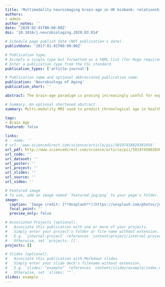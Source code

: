 ```yaml
---
title: 'Multimodality neuroimaging brain-age in UK biobank: relationship to biomedical, lifestyle, and cognitive factors'
authors:
- admin
author_notes: ''
date: '2020-02-01T00:00:00Z'
doi: '10.1016/j.neurobiolaging.2020.03.014'

# Schedule page publish date (NOT publication's date).
publishDate: '2017-01-01T00:00:00Z'

# Publication type.
# Accepts a single type but formatted as a YAML list (for Hugo requirements).
# Enter a publication type from the CSL standard.
publication_types: ['article-journal']

# Publication name and optional abbreviated publication name.
publication: 'Neurobiology of Aging'
publication_short: ''

abstract: The brain-age paradigm is proving increasingly useful for exploring aging-related disease and can predict important future health outcomes. Most brain-age research uses structural neuroimaging to index brain volume. However, aging affects multiple aspects of brain structure and function, which can be examined using multimodality neuroimaging. Using UK Biobank, brain-age was modeled in n = 2205 healthy people with T1-weighted MRI, T2-FLAIR, T2∗, diffusion-MRI, task fMRI, and resting-state fMRI. In a held-out healthy validation set (n = 520), chronological age was accurately predicted (r = 0.78, mean absolute error = 3.55 years) using LASSO regression, higher than using any modality separately. Thirty-four neuroimaging phenotypes were deemed informative by the regression (after bootstrapping); predominantly gray-matter volume and white-matter microstructure measures. When applied to new individuals from UK Biobank (n = 14,701), significant associations with multimodality brain-predicted age difference (brain-PAD) were found for stroke history, diabetes diagnosis, smoking, alcohol intake and some, but not all, cognitive measures (corrected p < 0.05). Multimodality neuroimaging can improve brain-age prediction, and derived brain-PAD values are sensitive to biomedical and lifestyle factors that negatively impact brain and cognitive health.

# Summary. An optional shortened abstract.
summary: Multi-modality MRI used to predict chronological age in healthy people in the UK Biobank.

tags:
- Brain Age
featured: false

links:
# - name: ''
# url: 'www.sciencedirect.com/science/article/pii/S0197458020301056'
url_pdf: http://www.sciencedirect.com/science/article/pii/S0197458020301056
url_code: ''
url_dataset: ''
url_poster: ''
url_project: ''
url_slides: ''
url_source: ''
url_video: ''

# Featured image
# To use, add an image named `featured.jpg/png` to your page's folder. 
image:
  caption: 'Image credit: [**Unsplash**](https://unsplash.com/photos/jdD8gXaTZsc)'
  focal_point: ''
  preview_only: false

# Associated Projects (optional).
#   Associate this publication with one or more of your projects.
#   Simply enter your project's folder or file name without extension.
#   E.g. `internal-project` references `content/project/internal-project/index.md`.
#   Otherwise, set `projects: []`.
projects: []

# Slides (optional).
#   Associate this publication with Markdown slides.
#   Simply enter your slide deck's filename without extension.
#   E.g. `slides: "example"` references `content/slides/example/index.md`.
#   Otherwise, set `slides: ""`.
slides: example
---
```


<!-- {{% callout note %}}
Click the *Cite* button above to demo the feature to enable visitors to import publication metadata into their reference management software.
{{% /callout %}}

{{% callout note %}}
Click the *Slides* button above to demo Academic's Markdown slides feature.
{{% /callout %}}

Supplementary notes can be added here, including [code and math](https://sourcethemes.com/academic/docs/writing-markdown-latex/). -->
